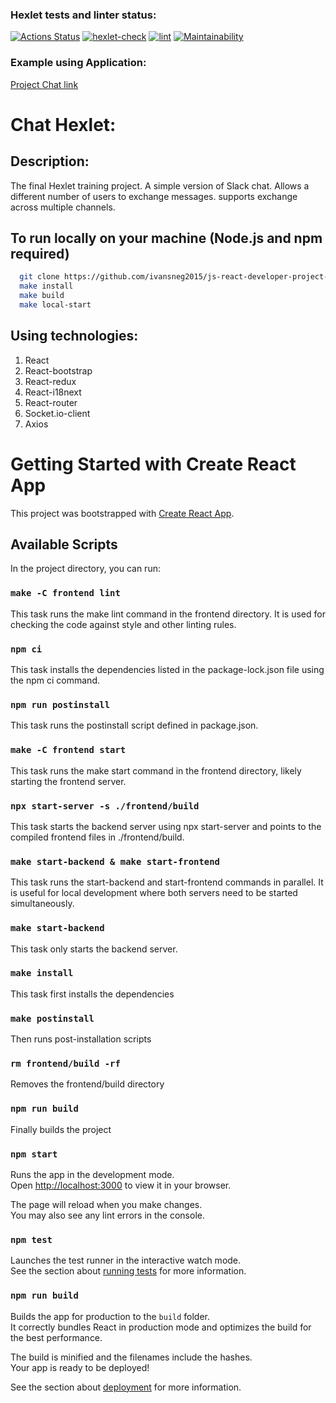 ### Hexlet tests and linter status:
[![Actions Status](https://github.com/ivansneg2015/js-react-developer-project-12/actions/workflows/hexlet-check.yml/badge.svg)](https://github.com/ivansneg2015/js-react-developer-project-12/actions)
[![hexlet-check](https://github.com/ivansneg2015/js-react-developer-project-12/actions/workflows/hexlet-check.yml/badge.svg)](https://github.com/ivansneg2015/js-react-developer-project-12/actions/workflows/hexlet-check.yml)
[![lint](https://github.com/ivansneg2015/js-react-developer-project-12/actions/workflows/lint.yml/badge.svg)](https://github.com/ivansneg2015/js-react-developer-project-12/actions/workflows/lint.yml)
[![Maintainability](https://api.codeclimate.com/v1/badges/a761f1869fa461dcc5b4/maintainability)](https://codeclimate.com/github/IVANn84/frontend-project-12/maintainability)

### Example using Application:
[Project Chat link](https://slack-project-85e7.onrender.com)

# Chat Hexlet:

## **Description:**
The final Hexlet training project. A simple version of Slack chat. Allows a different number of users to exchange messages. supports exchange across multiple channels.
## To run locally on your machine (Node.js and npm required)
```bash
  git clone https://github.com/ivansneg2015/js-react-developer-project-12
  make install
  make build
  make local-start
```
 ## **Using technologies:**
 1. React
 2. React-bootstrap
 3. React-redux
 4. React-i18next
 5. React-router
 6. Socket.io-client
 7. Axios
# Getting Started with Create React App

This project was bootstrapped with [Create React App](https://github.com/facebook/create-react-app).

## Available Scripts

In the project directory, you can run:

### `make -C frontend lint`
This task runs the make lint command in the frontend directory. It is used for checking the code against style and other linting rules.
### `npm ci`
This task installs the dependencies listed in the package-lock.json file using the npm ci command.
### `npm run postinstall`
This task runs the postinstall script defined in package.json.
### `make -C frontend start`
This task runs the make start command in the frontend directory, likely starting the frontend server.
### `npx start-server -s ./frontend/build`
This task starts the backend server using npx start-server and points to the compiled frontend files in ./frontend/build.
### `make start-backend & make start-frontend`
This task runs the start-backend and start-frontend commands in parallel. It is useful for local development where both servers need to be started simultaneously.
### `make start-backend`
This task only starts the backend server.
### `make install`
This task first installs the dependencies
### `make postinstall`
Then runs post-installation scripts 
### `rm frontend/build -rf`
Removes the frontend/build directory
### `npm run build`
Finally builds the project 

### `npm start`
Runs the app in the development mode.\
Open [http://localhost:3000](http://localhost:3000) to view it in your browser.

The page will reload when you make changes.\
You may also see any lint errors in the console.

### `npm test`

Launches the test runner in the interactive watch mode.\
See the section about [running tests](https://facebook.github.io/create-react-app/docs/running-tests) for more information.

### `npm run build`

Builds the app for production to the `build` folder.\
It correctly bundles React in production mode and optimizes the build for the best performance.

The build is minified and the filenames include the hashes.\
Your app is ready to be deployed!

See the section about [deployment](https://facebook.github.io/create-react-app/docs/deployment) for more information.
